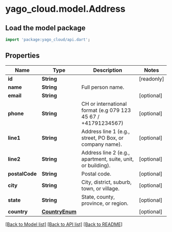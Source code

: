 # yago_cloud.model.Address

## Load the model package
```dart
import 'package:yago_cloud/api.dart';
```

## Properties
Name | Type | Description | Notes
------------ | ------------- | ------------- | -------------
**id** | **String** |  | [readonly] 
**name** | **String** | Full person name. | 
**email** | **String** |  | [optional] 
**phone** | **String** | CH or international format (e.g 079 123 45 67 / +41791234567) | [optional] 
**line1** | **String** | Address line 1 (e.g., street, PO Box, or company name). | [optional] 
**line2** | **String** | Address line 2 (e.g., apartment, suite, unit, or building). | [optional] 
**postalCode** | **String** | Postal code. | [optional] 
**city** | **String** | City, district, suburb, town, or village. | [optional] 
**state** | **String** | State, county, province, or region. | [optional] 
**country** | [**CountryEnum**](CountryEnum.md) |  | [optional] 

[[Back to Model list]](../README.md#documentation-for-models) [[Back to API list]](../README.md#documentation-for-api-endpoints) [[Back to README]](../README.md)


